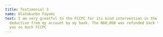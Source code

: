 ```yaml
---
title: Testimonial 3
name: Olatokunbo Fayomi
text: I am very greatful to the FCCPC for its kind intervention in the matter of wrongful
  deduction from my account by my bank. The N60,000 was refunded back to me. Thank
  you so much FCCPC
---
```


